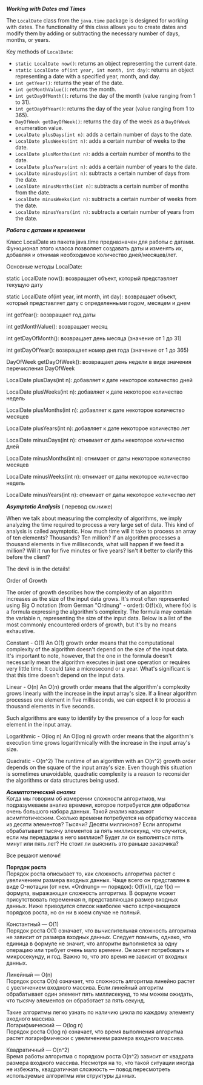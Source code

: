 ***Working with Dates and Times***

The `LocalDate` class from the `java.time` package is designed for working with dates. The functionality of this class allows you to create dates and modify them by adding or subtracting the necessary number of days, months, or years.

Key methods of `LocalDate`:

- `static LocalDate now()`: returns an object representing the current date.
- `static LocalDate of(int year, int month, int day)`: returns an object representing a date with a specified year, month, and day.
- `int getYear()`: returns the year of the date.
- `int getMonthValue()`: returns the month.
- `int getDayOfMonth()`: returns the day of the month (value ranging from 1 to 31).
- `int getDayOfYear()`: returns the day of the year (value ranging from 1 to 365).
- `DayOfWeek getDayOfWeek()`: returns the day of the week as a `DayOfWeek` enumeration value.
- `LocalDate plusDays(int n)`: adds a certain number of days to the date.
- `LocalDate plusWeeks(int n)`: adds a certain number of weeks to the date.
- `LocalDate plusMonths(int n)`: adds a certain number of months to the date.
- `LocalDate plusYears(int n)`: adds a certain number of years to the date.
- `LocalDate minusDays(int n)`: subtracts a certain number of days from the date.
- `LocalDate minusMonths(int n)`: subtracts a certain number of months from the date.
- `LocalDate minusWeeks(int n)`: subtracts a certain number of weeks from the date.
- `LocalDate minusYears(int n)`: subtracts a certain number of years from the date.




***Работа с датами и временем***

Класс LocalDate из пакета java.time предназначен для работы с датами. Функционал этого класса позволяет создавать даты и изменять их, добавляя и отнимая необходимое количество дней/месяцев/лет.

Основные методы LocalDate:

static LocalDate now(): возвращает объект, который представляет текущую дату

static LocalDate of(int year, int month, int day): возвращает объект, который представляет дату с определенными годом, месяцем и днем

int getYear(): возвращает год даты

int getMonthValue(): возвращает месяц

int getDayOfMonth(): возвращает день месяца (значение от 1 до 31)

int getDayOfYear(): возвращает номер дня года (значение от 1 до 365)

DayOfWeek getDayOfWeek(): возвращает день недели в виде значения перечисления DayOfWeek

LocalDate plusDays(int n): добавляет к дате некоторое количество дней

LocalDate plusWeeks(int n): добавляет к дате некоторое количество недель

LocalDate plusMonths(int n): добавляет к дате некоторое количество месяцев

LocalDate plusYears(int n): добавляет к дате некоторое количество лет

LocalDate minusDays(int n): отнимает от даты некоторое количество дней

LocalDate minusMonths(int n): отнимает от даты некоторое количество месяцев

LocalDate minusWeeks(int n): отнимает от даты некоторое количество недель

LocalDate minusYears(int n): отнимает от даты некоторое количество лет  



***Asymptotic Analysis*** ( перевод см.ниже)

When we talk about measuring the complexity of algorithms, we imply analyzing the time required to process a very large set of data. This kind of analysis is called asymptotic. How much time will it take to process an array of ten elements? Thousands? Ten million? If an algorithm processes a thousand elements in five milliseconds, what will happen if we feed it a million? Will it run for five minutes or five years? Isn't it better to clarify this before the client?

The devil is in the details!

Order of Growth

The order of growth describes how the complexity of an algorithm increases as the size of the input data grows. It's most often represented using Big O notation (from German "Ordnung" - order): O(f(x)), where f(x) is a formula expressing the algorithm's complexity. The formula may contain the variable n, representing the size of the input data. Below is a list of the most commonly encountered orders of growth, but it's by no means exhaustive.

Constant - O(1)
An O(1) growth order means that the computational complexity of the algorithm doesn't depend on the size of the input data. It's important to note, however, that the one in the formula doesn't necessarily mean the algorithm executes in just one operation or requires very little time. It could take a microsecond or a year. What's significant is that this time doesn't depend on the input data.

Linear - O(n)
An O(n) growth order means that the algorithm's complexity grows linearly with the increase in the input array's size. If a linear algorithm processes one element in five milliseconds, we can expect it to process a thousand elements in five seconds.

Such algorithms are easy to identify by the presence of a loop for each element in the input array.

Logarithmic - O(log n)
An O(log n) growth order means that the algorithm's execution time grows logarithmically with the increase in the input array's size.

Quadratic - O(n^2)
The runtime of an algorithm with an O(n^2) growth order depends on the square of the input array's size. Even though this situation is sometimes unavoidable, quadratic complexity is a reason to reconsider the algorithms or data structures being used.




***Асимптотический анализ***  
Когда мы говорим об измерении сложности алгоритмов, мы подразумеваем анализ времени, которое потребуется для обработки очень большого набора данных. Такой анализ называют асимптотическим. Сколько времени потребуется на обработку массива из десяти элементов? Тысячи? Десяти миллионов? Если алгоритм обрабатывает тысячу элементов за пять миллисекунд, что случится, если мы передадим в него миллион? Будет ли он выполняться пять минут или пять лет? Не стоит ли выяснить это раньше заказчика?

Все решают мелочи!

**Порядок роста**  
Порядок роста описывает то, как сложность алгоритма растет с увеличением размера входных данных. Чаще всего он представлен в виде O-нотации (от нем. «Ordnung» — порядок): O(f(x)), где f(x) — формула, выражающая сложность алгоритма. В формуле может присутствовать переменная n, представляющая размер входных данных. Ниже приводится список наиболее часто встречающихся порядков роста, но он ни в коем случае не полный.

Константный — O(1)  
Порядок роста O(1) означает, что вычислительная сложность алгоритма не зависит от размера входных данных. Следует помнить, однако, что единица в формуле не значит, что алгоритм выполняется за одну операцию или требует очень мало времени. Он может потребовать и микросекунду, и год. Важно то, что это время не зависит от входных данных.

Линейный — O(n)  
Порядок роста O(n) означает, что сложность алгоритма линейно растет с увеличением входного массива. Если линейный алгоритм обрабатывает один элемент пять миллисекунд, то мы можем ожидать, что тысячу элементов он обработает за пять секунд.

Такие алгоритмы легко узнать по наличию цикла по каждому элементу входного массива.    
Логарифмический — O(log n)  
Порядок роста O(log n) означает, что время выполнения алгоритма растет логарифмически с увеличением размера входного массива.

Квадратичный — O(n^2)  
Время работы алгоритма с порядком роста O(n^2) зависит от квадрата размера входного массива. Несмотря на то, что такой ситуации иногда не избежать, квадратичная сложность — повод пересмотреть используемые алгоритмы или структуры данных.


